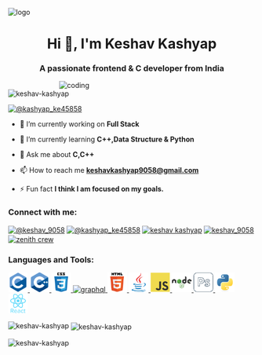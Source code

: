 ![logo]( https://user-images.githubusercontent.com/70682152/196581060-0e3cc3d2-93e3-4108-82ea-920de5bcece4.gif)
<h1 align="center">Hi 👋, I'm Keshav Kashyap</h1>
<h3 align="center">A passionate frontend & C developer from India</h3>
<img align="right" alt="coding" width="400" src="https://user-images.githubusercontent.com/69011963/137184767-79a13ec7-1bb3-4341-a6da-3a149c9c159a.gif">

<p align="left"> <img src="https://komarev.com/ghpvc/?username=keshav-kashyap&label=Profile%20views&color=0e75b6&style=flat" alt="keshav-kashyap" /> </p>

<p align="left"> <a href="https://twitter.com/@kashyap_ke45858" target="blank"><img src="https://img.shields.io/twitter/follow/kashyap_ke45858?logo=twitter&style=for-the-badge" alt="@kashyap_ke45858" /></a> </p>

- 🔭 I’m currently working on **Full Stack**

- 🌱 I’m currently learning **C++,Data Structure & Python**

- 💬 Ask me about **C,C++**

- 📫 How to reach me **keshavkashyap9058@gmail.com**

- ⚡ Fun fact **I think I am focused on my goals.**

<h3 align="left">Connect with me:</h3>
<p align="left">
<a href="https://codepen.io/@keshav_9058" target="blank"><img align="center" src="https://raw.githubusercontent.com/rahuldkjain/github-profile-readme-generator/master/src/images/icons/Social/codepen.svg" alt="@keshav_9058" height="30" width="40" /></a>
<a href="https://twitter.com/@kashyap_ke45858" target="blank"><img align="center" src="https://raw.githubusercontent.com/rahuldkjain/github-profile-readme-generator/master/src/images/icons/Social/twitter.svg" alt="@kashyap_ke45858" height="30" width="40" /></a>
<a href="https://linkedin.com/in/keshav kashyap" target="blank"><img align="center" src="https://raw.githubusercontent.com/rahuldkjain/github-profile-readme-generator/master/src/images/icons/Social/linked-in-alt.svg" alt="keshav kashyap" height="30" width="40" /></a>
<a href="https://instagram.com/keshav_9058" target="blank"><img align="center" src="https://raw.githubusercontent.com/rahuldkjain/github-profile-readme-generator/master/src/images/icons/Social/instagram.svg" alt="keshav_9058" height="30" width="40" /></a>
<a href="https://www.youtube.com/c/zenith crew" target="blank"><img align="center" src="https://raw.githubusercontent.com/rahuldkjain/github-profile-readme-generator/master/src/images/icons/Social/youtube.svg" alt="zenith crew" height="30" width="40" /></a>
</p>

<h3 align="left">Languages and Tools:</h3>
<p align="left"> <a href="https://www.cprogramming.com/" target="_blank" rel="noreferrer"> <img src="https://raw.githubusercontent.com/devicons/devicon/master/icons/c/c-original.svg" alt="c" width="40" height="40"/> </a> <a href="https://www.w3schools.com/cpp/" target="_blank" rel="noreferrer"> <img src="https://raw.githubusercontent.com/devicons/devicon/master/icons/cplusplus/cplusplus-original.svg" alt="cplusplus" width="40" height="40"/> </a> <a href="https://www.w3schools.com/css/" target="_blank" rel="noreferrer"> <img src="https://raw.githubusercontent.com/devicons/devicon/master/icons/css3/css3-original-wordmark.svg" alt="css3" width="40" height="40"/> </a> <a href="https://graphql.org" target="_blank" rel="noreferrer"> <img src="https://www.vectorlogo.zone/logos/graphql/graphql-icon.svg" alt="graphql" width="40" height="40"/> </a> <a href="https://www.w3.org/html/" target="_blank" rel="noreferrer"> <img src="https://raw.githubusercontent.com/devicons/devicon/master/icons/html5/html5-original-wordmark.svg" alt="html5" width="40" height="40"/> </a> <a href="https://www.java.com" target="_blank" rel="noreferrer"> <img src="https://raw.githubusercontent.com/devicons/devicon/master/icons/java/java-original.svg" alt="java" width="40" height="40"/> </a> <a href="https://developer.mozilla.org/en-US/docs/Web/JavaScript" target="_blank" rel="noreferrer"> <img src="https://raw.githubusercontent.com/devicons/devicon/master/icons/javascript/javascript-original.svg" alt="javascript" width="40" height="40"/> </a> <a href="https://nodejs.org" target="_blank" rel="noreferrer"> <img src="https://raw.githubusercontent.com/devicons/devicon/master/icons/nodejs/nodejs-original-wordmark.svg" alt="nodejs" width="40" height="40"/> </a> <a href="https://www.photoshop.com/en" target="_blank" rel="noreferrer"> <img src="https://raw.githubusercontent.com/devicons/devicon/master/icons/photoshop/photoshop-line.svg" alt="photoshop" width="40" height="40"/> </a> <a href="https://www.python.org" target="_blank" rel="noreferrer"> <img src="https://raw.githubusercontent.com/devicons/devicon/master/icons/python/python-original.svg" alt="python" width="40" height="40"/> </a> <a href="https://reactjs.org/" target="_blank" rel="noreferrer"> <img src="https://raw.githubusercontent.com/devicons/devicon/master/icons/react/react-original-wordmark.svg" alt="react" width="40" height="40"/> </a> </p>

<p><img align="left" src="https://github-readme-stats.vercel.app/api/top-langs?username=keshav-kashyap&show_icons=true&locale=en&layout=compact" alt="keshav-kashyap" /></p>

<p>&nbsp;<img align="center" src="https://github-readme-stats.vercel.app/api?username=keshav-kashyap&show_icons=true&locale=en" alt="keshav-kashyap" /></p>

<p><img align="center" src="https://github-readme-streak-stats.herokuapp.com/?user=keshav-kashyap&" alt="keshav-kashyap" /></p>
